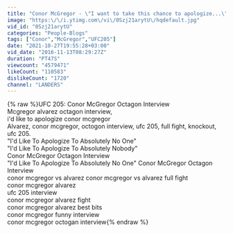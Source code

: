 ```yaml
---
title: "Conor McGregor - \"I want to take this chance to apologize...\""
image: "https:\/\/i.ytimg.com\/vi\/0Szj21arytU\/hqdefault.jpg"
vid_id: "0Szj21arytU"
categories: "People-Blogs"
tags: ["Conor","McGregor","UFC205"]
date: "2021-10-27T19:55:28+03:00"
vid_date: "2016-11-13T08:29:27Z"
duration: "PT47S"
viewcount: "4579471"
likeCount: "110583"
dislikeCount: "1720"
channel: "LANDERS"
---
```

{% raw %}UFC 205: Conor McGregor Octagon Interview<br />Mcgregor alvarez octagon interview,<br />i'd like to apologize conor mcgregor<br />Alvarez, conor mcgregor, octogon interview, ufc 205, full fight, knockout, ufc 205.<br />&quot;I'd Like To Apologize To Absolutely No One&quot;<br />&quot;I'd Like To Apologize To Absolutely Nobody&quot;<br />Conor McGregor Octagon Interview<br />&quot;I'd Like To Apologize To Absolutely No One&quot; Conor McGregor Octagon Interview<br />conor mcgregor vs alvarez conor mcgregor vs alvarez full fight<br />conor mcgregor alvarez<br />ufc 205 interview<br />conor mcgregor alvarez fight<br />conor mcgregor alvarez best bits<br />conor mcgregor funny interview<br />conor mcgregor octogan interview{% endraw %}

